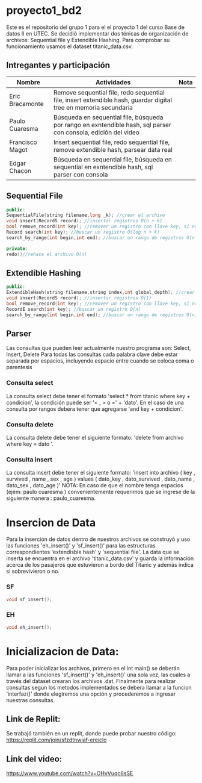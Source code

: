 # proyecto1_bd2

Este es el repositorio del grupo 1 para el el proyecto 1 del curso Base de datos II en UTEC. Se decidió implementar dos ténicas de organización de archivos: Sequential file y Extendible Hashing. Para comprobar su funcionamiento usamos el dataset titanic_data.csv.

## Intregantes y participación
| Nombre   | Actividades | Nota |
|-----|------------------|------------------|
| Eric Bracamonte |    Remove sequential file, redo sequential file, insert extendible hash, guardar digital tree en memoria secundaria |            |
| Paulo Cuaresma  |      Búsqueda en sequential file, búsqueda por rango en exntendible hash, sql parser con consola, edición del video    |           |
| Francisco Magot |    Insert sequential file, redo sequential file, remove extendible hash, parsear data real|       |         | 
| Edgar Chacon    |    Búsqueda en sequential file, búsqueda en sequential en exntendible hash, sql parser con consola    |       |

## Sequential File

```cpp
public:
SequentialFile(string filename,long _k); //crear el archivo 
void insert(RecordS record); //insertar registros O(n + k)
bool remove_record(int key); //remover un registro con llave key, si no se pudo se retorna false O(n + k)
Record search(int key); //buscar un registro O(log n + k)
search_by_range(int begin,int end); //buscar un rango de registros O(n + k)

private:
redo()//rehace el archivo O(n)

```
  
## Extendible Hashing

```cpp
public:
ExtendibleHash(string filename,string index,int global_depth); //crear el archivo 
void insert(RecordS record); //insertar registros O(1)
bool remove_record(int key); //remover un registro con llave key, si no se pudo se retorna false O(k)
RecordE search(int key); //buscar un registro O(n)
search_by_range(int begin,int end); //buscar un rango de registros O(n)
```

## Parser 

Las consultas que pueden leer actualmente nuestro programa son:  Select, Insert, Delete
Para todas las consultas cada palabra clave debe estar separada por espacios, incluyendo espacio entre cuando se coloca coma o parentesis
### Consulta select
La consulta select debe tener el formato 'select * from titanic where key + condicion', la condición puede ser '< , > o =' +  'dato'.
En el caso de una consulta por rangos debera tener que agregarse 'and key + condicion'. 

### Consulta delete
La consulta delete debe tener el siguiente formato: 'delete from archivo where key = dato '.  

### Consulta insert 
La consulta insert debe tener el siguiente formato: 'insert into archivo ( key , survived , name , sex , age ) values ( dato_key , dato_survived , dato_name , dato_sex , dato_age )' 
NOTA: En caso de que el nombre tenga espacios (ejem: paulo cuaresma ) convenientemente requerimos que se ingrese de la siguiente manera : paulo_cuaresma.

# Insercion de Data
Para la inserción de datos dentro de nuestros archivos se construyó y uso las funciones 'eh_insert()' y 'sf_insert()' para las estructuras correspondientes 'extendisble hash' y 'sequential file'. La data que se inserta se encuentra en el archivo 'titanic_data.csv' y guarda la información acerca de los pasajeros que estuvieron a bordo del Titanic y además indica si sobrevivieron o no.

### SF
```cpp
void sf_insert();
```
### EH
```cpp
void eh_insert();
```

# Inicializacion de Data:
Para poder inicializar los archivos, primero en el int main() se deberán llamar a las funciones 'sf_insert()' y 'eh_insert()' una sola vez, las cuales a través del dataset crearan los archivos .dat.
Finalmente para realizar consultas segun los metodos implementados se debera llamar a la funcion 'interfaz()' donde elegiremos una opción y procederemos a ingresar nuestras consultas.

## Link de Replit:
Se trabajó también en un replit, donde puede probar nuestro código: 
https://replit.com/join/sfzdtnwiaf-ereiclo

## Link del video:
https://www.youtube.com/watch?v=OHvVuqc6sSE
